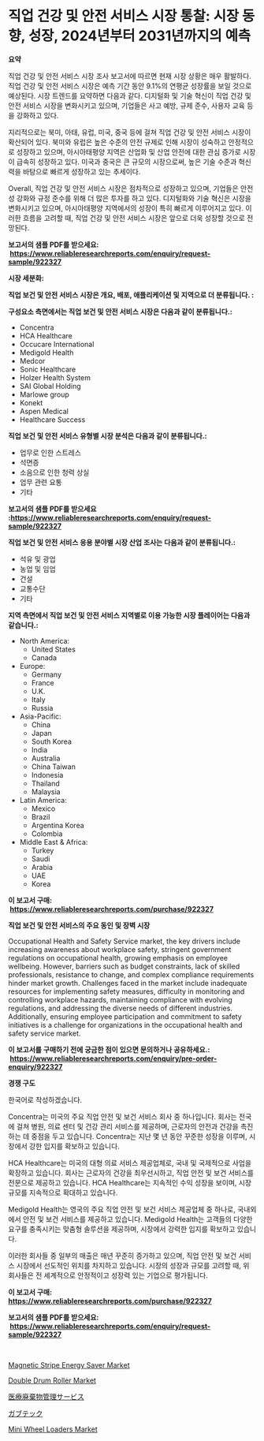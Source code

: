 <p><h1>직업 건강 및 안전 서비스 시장 통찰: 시장 동향, 성장, 2024년부터 2031년까지의 예측</h1></p><p><strong>요약</strong></p>
<p><p>직업 건강 및 안전 서비스 시장 조사 보고서에 따르면 현재 시장 상황은 매우 활발하다. 직업 건강 및 안전 서비스 시장은 예측 기간 동안 9.1%의 연평균 성장률을 보일 것으로 예상된다. 시장 트렌드를 요약하면 다음과 같다. 디지털화 및 기술 혁신이 직업 건강 및 안전 서비스 시장을 변화시키고 있으며, 기업들은 사고 예방, 규제 준수, 사용자 교육 등을 강화하고 있다.</p><p>지리적으로는 북미, 아태, 유럽, 미국, 중국 등에 걸쳐 직업 건강 및 안전 서비스 시장이 확산되어 있다. 북미와 유럽은 높은 수준의 안전 규제로 인해 시장이 성숙하고 안정적으로 성장하고 있으며, 아시아태평양 지역은 산업화 및 산업 안전에 대한 관심 증가로 시장이 급속히 성장하고 있다. 미국과 중국은 큰 규모의 시장으로써, 높은 기술 수준과 혁신력을 바탕으로 빠르게 성장하고 있는 추세이다.</p><p>Overall, 직업 건강 및 안전 서비스 시장은 점차적으로 성장하고 있으며, 기업들은 안전성 강화와 규정 준수를 위해 더 많은 투자를 하고 있다. 디지털화와 기술 혁신은 시장을 변화시키고 있으며, 아시아태평양 지역에서의 성장이 특히 빠르게 이루어지고 있다. 이러한 흐름을 고려할 때, 직업 건강 및 안전 서비스 시장은 앞으로 더욱 성장할 것으로 전망된다.</p></p>
<p><strong>보고서의 샘플 PDF를 받으세요: &nbsp;<a href="https://www.reliableresearchreports.com/enquiry/request-sample/922327">https://www.reliableresearchreports.com/enquiry/request-sample/922327</a></strong></p>
<p><strong>시장 세분화:</strong></p>
<p><strong> 직업 보건 및 안전 서비스 시장은 개요, 배포, 애플리케이션 및 지역으로 더 분류됩니다. :</strong></p>
<p><strong>구성요소 측면에서는 직업 보건 및 안전 서비스 시장은 다음과 같이 분류됩니다.:</strong></p>
<p><ul><li>Concentra</li><li>HCA Healthcare</li><li>Occucare International</li><li>Medigold Health</li><li>Medcor</li><li>Sonic Healthcare</li><li>Holzer Health System</li><li>SAI Global Holding</li><li>Marlowe group</li><li>Konekt</li><li>Aspen Medical</li><li>Healthcare Success</li></ul></p>
<p><strong> 직업 보건 및 안전 서비스 유형별 시장 분석은 다음과 같이 분류됩니다.:</strong></p>
<p><ul><li>업무로 인한 스트레스</li><li>석면증</li><li>소음으로 인한 청력 상실</li><li>업무 관련 요통</li><li>기타</li></ul></p>
<p><strong>보고서의 샘플 PDF를 받으세요 :<a href="https://www.reliableresearchreports.com/enquiry/request-sample/922327">https://www.reliableresearchreports.com/enquiry/request-sample/922327</a></strong></p>
<p><strong> 직업 보건 및 안전 서비스 응용 분야별 시장 산업 조사는 다음과 같이 분류됩니다.:</strong></p>
<p><ul><li>석유 및 광업</li><li>농업 및 임업</li><li>건설</li><li>교통수단</li><li>기타</li></ul></p>
<p><strong>지역 측면에서 직업 보건 및 안전 서비스 지역별로 이용 가능한 시장 플레이어는 다음과 같습니다.:</strong></p>
<p><ul>
    <li>
        North America:
        <ul>
            <li>United States</li>
            <li>Canada</li>
        </ul>
    </li>
    <li>
        Europe:
        <ul>
            <li>Germany</li>
            <li>France</li>
            <li>U.K.</li>
            <li>Italy</li>
            <li>Russia</li>
        </ul>
    </li>
    <li>
        Asia-Pacific:
        <ul>
            <li>China</li>
            <li>Japan</li>
            <li>South Korea</li>
            <li>India</li>
            <li>Australia</li>
            <li>China Taiwan</li>
            <li>Indonesia</li>
            <li>Thailand</li>
            <li>Malaysia</li>
        </ul>
    </li>
    <li>
        Latin America:
        <ul>
            <li>Mexico</li>
            <li>Brazil</li>
            <li>Argentina Korea</li>
            <li>Colombia</li>
        </ul>
    </li>
    <li>
        Middle East & Africa:
        <ul>
            <li>Turkey</li>
            <li>Saudi</li>
            <li>Arabia</li>
            <li>UAE</li>
            <li>Korea</li>
        </ul>
    </li>
    </ul></p>
<p><strong>이 보고서 구매: &nbsp;<a href="https://www.reliableresearchreports.com/purchase/922327">https://www.reliableresearchreports.com/purchase/922327</a></strong></p>
<p><strong>직업 보건 및 안전 서비스의 주요 동인 및 장벽 시장</strong></p>
<p><p>Occupational Health and Safety Service market, the key drivers include increasing awareness about workplace safety, stringent government regulations on occupational health, growing emphasis on employee wellbeing. However, barriers such as budget constraints, lack of skilled professionals, resistance to change, and complex compliance requirements hinder market growth. Challenges faced in the market include inadequate resources for implementing safety measures, difficulty in monitoring and controlling workplace hazards, maintaining compliance with evolving regulations, and addressing the diverse needs of different industries. Additionally, ensuring employee participation and commitment to safety initiatives is a challenge for organizations in the occupational health and safety service market.</p></p>
<p><strong>이 보고서를 구매하기 전에 궁금한 점이 있으면 문의하거나 공유하세요.: &nbsp;<a href="https://www.reliableresearchreports.com/enquiry/pre-order-enquiry/922327">https://www.reliableresearchreports.com/enquiry/pre-order-enquiry/922327</a></strong></p>
<p><strong>경쟁 구도</strong></p>
<p><p>한국어로 작성하겠습니다.</p><p>Concentra는 미국의 주요 직업 안전 및 보건 서비스 회사 중 하나입니다. 회사는 전국에 걸쳐 병원, 의료 센터 및 건강 관리 서비스를 제공하며, 근로자의 안전과 건강을 촉진하는 데 중점을 두고 있습니다. Concentra는 지난 몇 년 동안 꾸준한 성장을 이루며, 시장에서 강한 입지를 확보하고 있습니다.</p><p>HCA Healthcare는 미국의 대형 의료 서비스 제공업체로, 국내 및 국제적으로 사업을 확장하고 있습니다. 회사는 근로자의 건강을 최우선시하고, 직업 안전 및 보건 서비스를 전문으로 제공하고 있습니다. HCA Healthcare는 지속적인 수익 성장을 보이며, 시장 규모를 지속적으로 확대하고 있습니다.</p><p>Medigold Health는 영국의 주요 직업 안전 및 보건 서비스 제공업체 중 하나로, 국내외에서 안전 및 보건 서비스를 제공하고 있습니다. Medigold Health는 고객들의 다양한 요구를 충족시키는 맞춤형 솔루션을 제공하며, 시장에서 강력한 입지를 확보하고 있습니다.</p><p>이러한 회사들 중 일부의 매출은 매년 꾸준히 증가하고 있으며, 직업 안전 및 보건 서비스 시장에서 선도적인 위치를 차지하고 있습니다. 시장의 성장과 규모를 고려할 때, 위 회사들은 전 세계적으로 안정적이고 성장력 있는 기업으로 평가됩니다.</p></p>
<p><strong>이 보고서 구매: &nbsp; <a href="https://www.reliableresearchreports.com/purchase/922327">https://www.reliableresearchreports.com/purchase/922327</a></strong></p>
<p><strong>보고서의 샘플 PDF를 받으세요: &nbsp;<a href="https://www.reliableresearchreports.com/enquiry/request-sample/922327">https://www.reliableresearchreports.com/enquiry/request-sample/922327</a></strong><strong></strong></p>
<p>&nbsp;</p>
<p><p><a href="https://issuu.com/reportprime-2/docs/magnetic-stripe-energy-saver-market-size-2030.pptx">Magnetic Stripe Energy Saver Market</a></p><p><a href="https://github.com/josesg55/Market-Research-Report-List-1/blob/main/double-drum-roller-market.md">Double Drum Roller Market</a></p><p><a href="https://github.com/mohamedbakry57/Market-Research-Report-List-2/blob/main/2018492182497.md">医療廃棄物管理サービス</a></p><p><a href="https://github.com/lababdou/Market-Research-Report-List-2/blob/main/7429474182498.md">ガブテック</a></p><p><a href="https://github.com/mancsybtousav/Market-Research-Report-List-1/blob/main/mini-wheel-loaders-market.md">Mini Wheel Loaders Market</a></p></p>